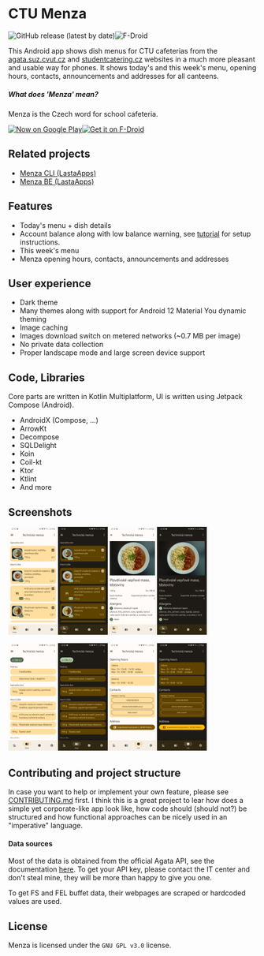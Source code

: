 # CTU Menza

![GitHub release (latest by date)](https://img.shields.io/github/v/release/Lastaapps/menza)![F-Droid](https://img.shields.io/f-droid/v/cz.lastaapps.menza)

This Android app shows dish menus for CTU cafeterias from the [agata.suz.cvut.cz](https://agata.suz.cvut.cz/) 
and [studentcatering.cz](http://studentcatering.cz/jidelni-listek/) websites
in a much more pleasant and usable way for phones.
It shows today's and this week's menu, opening hours, contacts, announcements and addresses for all canteens.

##### What does 'Menza' mean?

Menza is the Czech word for school cafeteria.

[<img alt='Now on Google Play' height="80px" src='https://play.google.com/intl/en_us/badges/static/images/badges/en_badge_web_generic.png'/>](https://play.google.com/store/apps/details?id=cz.lastaapps.menza&utm_source=github)[<img src="https://fdroid.gitlab.io/artwork/badge/get-it-on.png" alt="Get it on F-Droid" height="80">](https://f-droid.org/packages/cz.lastaapps.menza)

## Related projects
- [Menza CLI (LastaApps)](https://github.com/Lastaapps/menza-cli)
- [Menza BE (LastaApps)](https://github.com/Lastaapps/menza-backend)


## Features

- Today's menu + dish details
- Account balance along with low balance warning,
  see [tutorial](docs/STRAVNIK_SIGNUP.md) for setup instructions.
- This week's menu
- Menza opening hours, contacts, announcements and addresses


## User experience

- Dark theme
- Many themes along with support for Android 12 Material You dynamic theming
- Image caching
- Images download switch on metered networks (~0.7 MB per image)
- No private data collection
- Proper landscape mode and large screen device support

## Code, Libraries

Core parts are written in Kotlin Multiplatform,
UI is written using Jetpack Compose (Android).

- AndroidX (Compose, ...)
- ArrowKt
- Decompose
- SQLDelight
- Koin
- Coil-kt
- Ktor
- Ktlint
- And more

## Screenshots

<img src="fastlane/metadata/android/en-US/images/phoneScreenshots/1_en-US.png" alt="today dish menu" style="width:20%;"/><img src="fastlane/metadata/android/en-US/images/phoneScreenshots/2_en-US.png" alt="today dish menu dark" style="width:20%;"/><img src="fastlane/metadata/android/en-US/images/phoneScreenshots/3_en-US.png" alt="dish detail" style="width:20%;"/><img src="fastlane/metadata/android/en-US/images/phoneScreenshots/4_en-US.png" alt="dish detail dark" style="width:20%;"/>

<img src="fastlane/metadata/android/en-US/images/phoneScreenshots/5_en-US.png" alt="week dish menu dark" style="width:20%;"/><img src="fastlane/metadata/android/en-US/images/phoneScreenshots/6_en-US.png" alt="week dish menu" style="width:20%;"/><img src="fastlane/metadata/android/en-US/images/phoneScreenshots/7_en-US.png" alt="info page dark" style="width:20%;"/><img src="fastlane/metadata/android/en-US/images/phoneScreenshots/8_en-US.png" alt="info page" style="width:20%;"/>

## Contributing and project structure

In case you want to help or implement your own feature,
please see [CONTRIBUTING.md](docs/CONTRIBUTING.md) first.
I think this is a great project to lear how does
a simple yet corporate-like app look like,
how code should (should not?) be structured
and how functional approaches can be nicely used in an "imperative" language.

#### Data sources

Most of the data is obtained from the official Agata API,
see the documentation [here](https://agata.suz.cvut.cz/jidelnicky/JAPIV2/JAPI-popis.html).
To get your API key, please contact the IT center and don't steal mine,
they will be more than happy to give you one.

To get FS and FEL buffet data,
their webpages are scraped or hardcoded values are used.

## License

Menza is licensed under the `GNU GPL v3.0` license.
